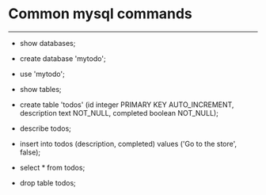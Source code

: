 # Common mysql commands
---
- show databases;

- create database 'mytodo';

- use 'mytodo';

- show tables;

- create table 'todos' (id integer PRIMARY KEY AUTO_INCREMENT, description text NOT_NULL, completed boolean NOT_NULL);

- describe todos;

- insert into todos (description, completed) values ('Go to the store', false);

- select * from todos;

- drop table todos;
